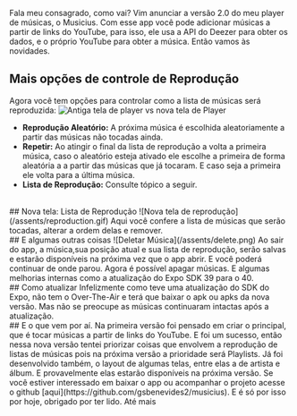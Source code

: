 Fala meu consagrado, como vai? Vim anunciar a versão 2.0 do meu player de músicas, o Musicius. Com esse app você pode adicionar músicas a partir de links do YouTube, para isso, ele usa a API do Deezer para obter os dados, e o próprio YouTube para obter a música. Então vamos às novidades.
<br/>
## Mais opções de controle de Reprodução
Agora você tem opções para controlar como a lista de músicas será reproduzida:
![Antiga tela de player vs nova tela de Player](/assents/player.png)
- **Reprodução Aleatório:** A próxima música é escolhida aleatoriamente a partir das músicas não tocadas ainda.
- **Repetir:** Ao atingir o final da lista de reprodução a volta a primeira música, caso o aleatório esteja ativado ele escolhe a primeira de forma aleatória a a partir das músicas que já tocaram. E caso seja a primeira ele volta para a última música.
- **Lista de Reprodução:** Consulte tópico a seguir.
<br/>
## Nova tela: Lista de Reprodução
![Nova tela de reprodução](/assents/reproduction.gif)
Aqui você confere a lista de músicas que serão tocadas, alterar a ordem delas e remover.
<br/>
## E algumas outras coisas
![Deletar Música](/assents/delete.png)
Ao sair do app, a música,sua posição atual e sua lista de reprodução, serão salvas e estarão disponíveis na próxima vez que o app abrir. E você poderá continuar de onde parou.
Agora é possível apagar músicas.
E algumas melhorias internas como a atualização do Expo SDK 39 para o 40.
<br/>
## Como atualizar
Infelizmente como teve uma atualização do SDK do Expo, não tem o Over-The-Air e terá que baixar o apk ou apks da nova versão. Mas não se preocupe as músicas continuaram intactas após a atualização.
<br/>
## E o que vem por aí.
Na primeira versão foi pensado em criar o principal, que é tocar músicas a partir de links do YouTube. E foi um sucesso, então nessa nova versão tentei priorizar coisas que envolvem a reprodução de listas de músicas pois na próxima versão a prioridade será Playlists. Já foi desenvolvido também, o layout de algumas telas, entre elas a de artista e álbum. E provavelmente elas estarão disponíveis na próxima versão. Se você estiver interessado em baixar o app ou acompanhar o projeto acesse o github [aqui](https://github.com/gsbenevides2/musicius).  E é só por isso por hoje, obrigado por ter lido. Até mais

